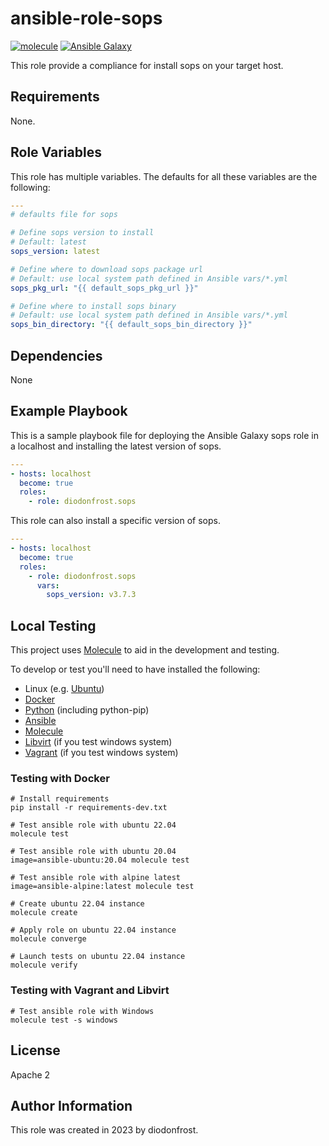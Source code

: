 # ansible-role-sops

[![molecule](https://github.com/diodonfrost/ansible-role-sops/workflows/molecule/badge.svg)](https://github.com/diodonfrost/ansible-role-sops/actions)
[![Ansible Galaxy](https://img.shields.io/badge/galaxy-diodonfrost.sops-660198.svg)](https://galaxy.ansible.com/diodonfrost/sops)

This role provide a compliance for install sops on your target host.

## Requirements

None.

## Role Variables

This role has multiple variables. The defaults for all these variables are the following:

```yaml
---
# defaults file for sops

# Define sops version to install
# Default: latest
sops_version: latest

# Define where to download sops package url
# Default: use local system path defined in Ansible vars/*.yml
sops_pkg_url: "{{ default_sops_pkg_url }}"

# Define where to install sops binary
# Default: use local system path defined in Ansible vars/*.yml
sops_bin_directory: "{{ default_sops_bin_directory }}"
```

## Dependencies

None

## Example Playbook

This is a sample playbook file for deploying the Ansible Galaxy sops role in a localhost and installing the latest version of sops.

```yaml
---
- hosts: localhost
  become: true
  roles:
    - role: diodonfrost.sops
```

This role can also install a specific version of sops.

```yaml
---
- hosts: localhost
  become: true
  roles:
    - role: diodonfrost.sops
      vars:
        sops_version: v3.7.3
```

## Local Testing

This project uses [Molecule](http://molecule.readthedocs.io/) to aid in the
development and testing.

To develop or test you'll need to have installed the following:

* Linux (e.g. [Ubuntu](http://www.ubuntu.com/))
* [Docker](https://www.docker.com/)
* [Python](https://www.python.org/) (including python-pip)
* [Ansible](https://www.ansible.com/)
* [Molecule](http://molecule.readthedocs.io/)
* [Libvirt](https://www.virtualbox.org/) (if you test windows system)
* [Vagrant](https://www.vagrantup.com/downloads.html) (if you test windows system)

### Testing with Docker

```shell
# Install requirements
pip install -r requirements-dev.txt

# Test ansible role with ubuntu 22.04
molecule test

# Test ansible role with ubuntu 20.04
image=ansible-ubuntu:20.04 molecule test

# Test ansible role with alpine latest
image=ansible-alpine:latest molecule test

# Create ubuntu 22.04 instance
molecule create

# Apply role on ubuntu 22.04 instance
molecule converge

# Launch tests on ubuntu 22.04 instance
molecule verify
```

### Testing with Vagrant and Libvirt

```shell
# Test ansible role with Windows
molecule test -s windows
```

## License

Apache 2

## Author Information

This role was created in 2023 by diodonfrost.
